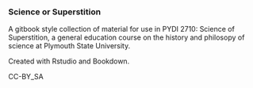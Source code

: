 ### Science or Superstition

A gitbook style collection of material for use in PYDI 2710: Science of Superstition, a general education course on the history and philosopy of science at Plymouth State University.

Created with Rstudio and Bookdown.

CC-BY_SA

